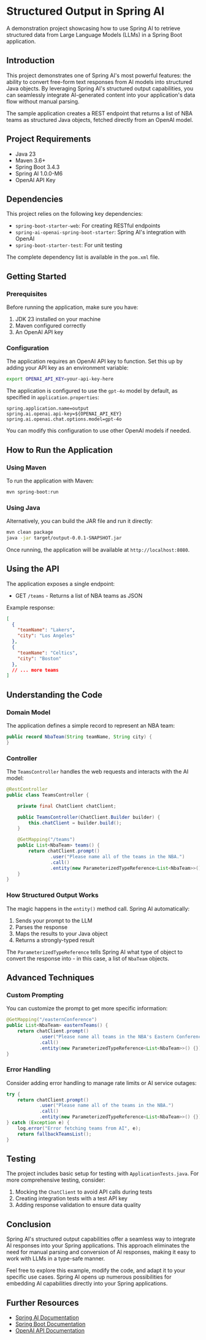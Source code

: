 # Structured Output in Spring AI

A demonstration project showcasing how to use Spring AI to retrieve structured data from Large Language Models (LLMs) in a Spring Boot application.

## Introduction

This project demonstrates one of Spring AI's most powerful features: the ability to convert free-form text responses from AI models into structured Java objects. By leveraging Spring AI's structured output capabilities, you can seamlessly integrate AI-generated content into your application's data flow without manual parsing.

The sample application creates a REST endpoint that returns a list of NBA teams as structured Java objects, fetched directly from an OpenAI model.

## Project Requirements

- Java 23
- Maven 3.6+
- Spring Boot 3.4.3
- Spring AI 1.0.0-M6
- OpenAI API Key

## Dependencies

This project relies on the following key dependencies:

- `spring-boot-starter-web`: For creating RESTful endpoints
- `spring-ai-openai-spring-boot-starter`: Spring AI's integration with OpenAI
- `spring-boot-starter-test`: For unit testing

The complete dependency list is available in the `pom.xml` file.

## Getting Started

### Prerequisites

Before running the application, make sure you have:

1. JDK 23 installed on your machine
2. Maven configured correctly
3. An OpenAI API key

### Configuration

The application requires an OpenAI API key to function. Set this up by adding your API key as an environment variable:

```bash
export OPENAI_API_KEY=your-api-key-here
```

The application is configured to use the `gpt-4o` model by default, as specified in `application.properties`:

```properties
spring.application.name=output
spring.ai.openai.api-key=${OPENAI_API_KEY}
spring.ai.openai.chat.options.model=gpt-4o
```

You can modify this configuration to use other OpenAI models if needed.

## How to Run the Application

### Using Maven

To run the application with Maven:

```bash
mvn spring-boot:run
```

### Using Java

Alternatively, you can build the JAR file and run it directly:

```bash
mvn clean package
java -jar target/output-0.0.1-SNAPSHOT.jar
```

Once running, the application will be available at `http://localhost:8080`.

## Using the API

The application exposes a single endpoint:

- GET `/teams` - Returns a list of NBA teams as JSON

Example response:

```json
[
  {
    "teamName": "Lakers",
    "city": "Los Angeles"
  },
  {
    "teamName": "Celtics",
    "city": "Boston"
  },
  // ... more teams
]
```

## Understanding the Code

### Domain Model

The application defines a simple record to represent an NBA team:

```java
public record NbaTeam(String teamName, String city) {
}
```

### Controller

The `TeamsController` handles the web requests and interacts with the AI model:

```java
@RestController
public class TeamsController {

    private final ChatClient chatClient;

    public TeamsController(ChatClient.Builder builder) {
        this.chatClient = builder.build();
    }

    @GetMapping("/teams")
    public List<NbaTeam> teams() {
        return chatClient.prompt()
                .user("Please name all of the teams in the NBA.")
                .call()
                .entity(new ParameterizedTypeReference<List<NbaTeam>>() {});
    }
}
```

### How Structured Output Works

The magic happens in the `entity()` method call. Spring AI automatically:

1. Sends your prompt to the LLM
2. Parses the response
3. Maps the results to your Java object
4. Returns a strongly-typed result

The `ParameterizedTypeReference` tells Spring AI what type of object to convert the response into - in this case, a list of `NbaTeam` objects.

## Advanced Techniques

### Custom Prompting

You can customize the prompt to get more specific information:

```java
@GetMapping("/easternConference")
public List<NbaTeam> easternTeams() {
    return chatClient.prompt()
            .user("Please name all teams in the NBA's Eastern Conference.")
            .call()
            .entity(new ParameterizedTypeReference<List<NbaTeam>>() {});
}
```

### Error Handling

Consider adding error handling to manage rate limits or AI service outages:

```java
try {
    return chatClient.prompt()
            .user("Please name all of the teams in the NBA.")
            .call()
            .entity(new ParameterizedTypeReference<List<NbaTeam>>() {});
} catch (Exception e) {
    log.error("Error fetching teams from AI", e);
    return fallbackTeamsList();
}
```

## Testing

The project includes basic setup for testing with `ApplicationTests.java`. For more comprehensive testing, consider:

1. Mocking the `ChatClient` to avoid API calls during tests
2. Creating integration tests with a test API key
3. Adding response validation to ensure data quality

## Conclusion

Spring AI's structured output capabilities offer a seamless way to integrate AI responses into your Spring applications. This approach eliminates the need for manual parsing and conversion of AI responses, making it easy to work with LLMs in a type-safe manner.

Feel free to explore this example, modify the code, and adapt it to your specific use cases. Spring AI opens up numerous possibilities for embedding AI capabilities directly into your Spring applications.

## Further Resources

- [Spring AI Documentation](https://docs.spring.io/spring-ai/reference/)
- [Spring Boot Documentation](https://docs.spring.io/spring-boot/docs/current/reference/html/)
- [OpenAI API Documentation](https://platform.openai.com/docs/api-reference)
